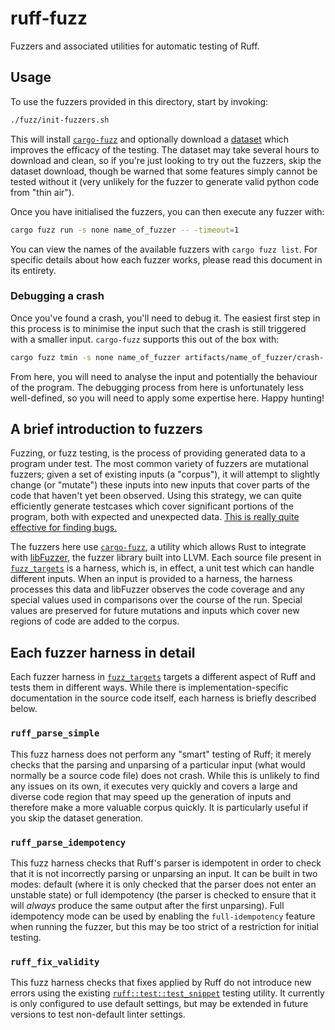 # ruff-fuzz

Fuzzers and associated utilities for automatic testing of Ruff.

## Usage

To use the fuzzers provided in this directory, start by invoking:

```bash
./fuzz/init-fuzzers.sh
```

This will install [`cargo-fuzz`](https://github.com/rust-fuzz/cargo-fuzz) and optionally download a
[dataset](https://zenodo.org/record/3628784) which improves the efficacy of the testing.
The dataset may take several hours to download and clean, so if you're just looking to try out the
fuzzers, skip the dataset download, though be warned that some features simply cannot be tested
without it (very unlikely for the fuzzer to generate valid python code from "thin air").

Once you have initialised the fuzzers, you can then execute any fuzzer with:

```bash
cargo fuzz run -s none name_of_fuzzer -- -timeout=1
```

You can view the names of the available fuzzers with `cargo fuzz list`.
For specific details about how each fuzzer works, please read this document in its entirety.

### Debugging a crash

Once you've found a crash, you'll need to debug it.
The easiest first step in this process is to minimise the input such that the crash is still
triggered with a smaller input.
`cargo-fuzz` supports this out of the box with:

```bash
cargo fuzz tmin -s none name_of_fuzzer artifacts/name_of_fuzzer/crash-...
```

From here, you will need to analyse the input and potentially the behaviour of the program.
The debugging process from here is unfortunately less well-defined, so you will need to apply some
expertise here.
Happy hunting!

## A brief introduction to fuzzers

Fuzzing, or fuzz testing, is the process of providing generated data to a program under test.
The most common variety of fuzzers are mutational fuzzers; given a set of existing inputs (a
"corpus"), it will attempt to slightly change (or "mutate") these inputs into new inputs that cover
parts of the code that haven't yet been observed.
Using this strategy, we can quite efficiently generate testcases which cover significant portions of
the program, both with expected and unexpected data.
[This is really quite effective for finding bugs.](https://github.com/rust-fuzz/trophy-case)

The fuzzers here use [`cargo-fuzz`](https://github.com/rust-fuzz/cargo-fuzz), a utility which allows
Rust to integrate with [libFuzzer](https://llvm.org/docs/LibFuzzer.html), the fuzzer library built
into LLVM.
Each source file present in [`fuzz_targets`](fuzz_targets) is a harness, which is, in effect, a unit
test which can handle different inputs.
When an input is provided to a harness, the harness processes this data and libFuzzer observes the
code coverage and any special values used in comparisons over the course of the run.
Special values are preserved for future mutations and inputs which cover new regions of code are
added to the corpus.

## Each fuzzer harness in detail

Each fuzzer harness in [`fuzz_targets`](fuzz_targets) targets a different aspect of Ruff and tests
them in different ways. While there is implementation-specific documentation in the source code
itself, each harness is briefly described below.

### `ruff_parse_simple`

This fuzz harness does not perform any "smart" testing of Ruff; it merely checks that the parsing
and unparsing of a particular input (what would normally be a source code file) does not crash.
While this is unlikely to find any issues on its own, it executes very quickly and covers a large
and diverse code region that may speed up the generation of inputs and therefore make a more
valuable corpus quickly.
It is particularly useful if you skip the dataset generation.

### `ruff_parse_idempotency`

This fuzz harness checks that Ruff's parser is idempotent in order to check that it is not
incorrectly parsing or unparsing an input.
It can be built in two modes: default (where it is only checked that the parser does not enter an
unstable state) or full idempotency (the parser is checked to ensure that it will _always_ produce
the same output after the first unparsing).
Full idempotency mode can be used by enabling the `full-idempotency` feature when running the
fuzzer, but this may be too strict of a restriction for initial testing.

### `ruff_fix_validity`

This fuzz harness checks that fixes applied by Ruff do not introduce new errors using the existing
[`ruff::test::test_snippet`](../crates/ruff/src/test.rs) testing utility.
It currently is only configured to use default settings, but may be extended in future versions to
test non-default linter settings.
